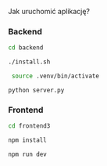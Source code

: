Jak uruchomić aplikację?

### Backend

```bash
cd backend
```

```bash
./install.sh
```

```bash
 source .venv/bin/activate
```

```
python server.py
```

### Frontend

```bash
cd frontend3
```

```bash
npm install
```

```bash
npm run dev
```
